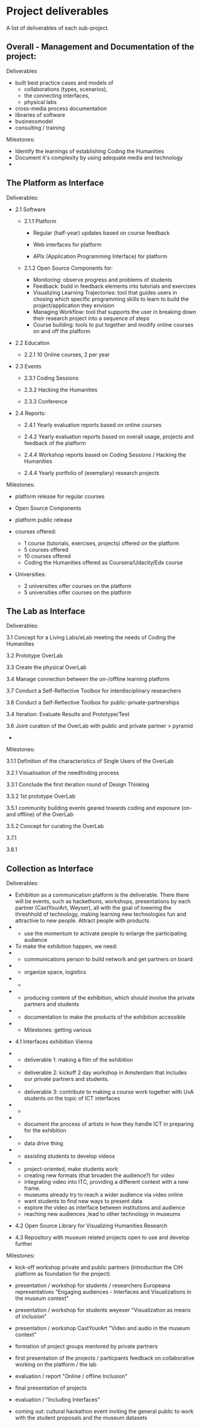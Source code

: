 # Project deliverables

A list of deliverables of each sub-project.


## Overall - Management and Documentation of the project:

Deliverables
+ built best practice cases and models of 
  + collaborations (types, scenarios), 
  + the connecting interfaces, 
  + physical labs
+ cross-media process documentation  
+ libraries of software 
+ businessmodel
+ consulting / training

Milestones:
+ Identify the learnings of establishing Coding the Humanities 
+ Document it's complexity by using adequate media and technology
+ 

## The Platform as Interface

Deliverables:

+ 2.1 Software

  + 2.1.1 Platform

    + Regular (half-year) updates based on course feedback

    + Web interfaces for platform

    + APIs (Application Programming Interface) for platform

  + 2.1.2 Open Source Components for:
    + Monitoring: observe progress and problems of students 
    + Feedback: build in feedback elements into tutorials and exercises
    + Visualizing Learning Trajectories: tool that guides users in chosing which specific programming skills to learn to build the project/application they envision
    + Managing Workflow: tool that supports the user in breaking down their research project into a sequence of steps
	+ Course building: tools to put together and modify online courses on and off the platform

+ 2.2 Education

  + 2.2.1 10 Online courses, 2 per year

+ 2.3 Events

  + 2.3.1 Coding Sessions

  + 2.3.2 Hacking the Humanities

  + 2.3.3 Conference

+ 2.4 Reports:

  + 2.4.1 Yearly evaluation reports based on online courses 

  + 2.4.2 Yearly evaluation reports based on overall usage, projects and feedback of the platform

  + 2.4.4 Workshop reports based on Coding Sessions / Hacking the Humanities

  + 2.4.4 Yearly portfolio of (exemplary) research projects

Milestones:

+ platform release for regular courses
+ Open Source Components
+ platform public release

+ courses offered:
  + 1 course (tutorials, exercises, projects) offered on the platform
  + 5 courses offered
  + 10 courses offered
  + Coding the Humanities offered as Coursera/Udacity/Edx course

+ Universities:
  + 2 universities offer courses on the platform
  + 5 universities offer courses on the platform

## The Lab as Interface

Deliverables:

3.1 Concept for a Living Labs/eLab meeting the needs of Coding the Humanities

3.2 Prototype OverLab
 
3.3 Create the physical OverLab

3.4 Manage connection between the on-/offline learning platform

3.7 Conduct a Self-Reflective Toolbox for interdisciplinary researchers

3.8 Conduct a Self-Reflective Toolbox for public-private-partnerships

3.4 Iteration: Evaluate Results and Prototype/Test

3.6 Joint curation of the OverLab with public and private partner > pyramid

- 


Milestones:

3.1.1 Definition of the characteristics of Single Users of the OverLab

3.2.1 Visualisation of the needfinding process

3.3.1 Conclude the first iteration round of Design Thinking

3.3.2 1st prototype OverLab

3.5.1 community building events geared towards coding and exposure (on- and offline) of the OverLab

3.5.2 Concept for curating the OverLab

3.7.1

3.8.1


## Collection as Interface

Deliverables:
- Exhibition as a communication platform is the deliverable. There there will be events, such as hackethons, workshops, presentations by each partner (CastYourArt, Weyser), all with the goal of lowering the threshhold of technology, making learning new technologies fun and attractive to new people. Attract people with products. 
- - use the momentum to activate people to enlarge the participating audience
- To make the exhibition happen, we need: 
- 	- communications person to build network and get partners on board
- 	- organize space, logistics
- 	- 
- 	- producing content of the exhibition, which should involve the private partners and students
- 	- documentation to make the products of the exhibition accessible 
- 	- Milestones: getting various 
+ 4.1 Interfaces exhibition Vienna
+ 	- deliverable 1: making a film of the exhibition
+ 	- deliverable 2: kickoff 2 day workshop in Amsterdam that includes our private partners and students. 
+ 	- deliverable 3: contribute to making a course work together with UvA students on the topic of ICT interfaces	
+ 	- 
+ 	- document the process of artists in how they handle ICT in preparing for the exhibition
+ 	- data drive thing
+ 	- assisting students to develop videos
+ 	- project-oriented, make students work 
	- creating new formats (that broaden the audience?) for video 
	- integrating video into ITC, providing a different context with a new frame. 
	- museums already try to reach a wider audience via video online
	- want students to find new ways to present data
	- explore the video as interface between institutions and audience
	- reaching new audiences ,lead to other technology in museums
+ 4.2 Open Source Library for Visualizing Humanities Research

+ 4.3 Repository with museum related projects open to use and develop further



Milestones:

+ kick-off workshop private and public partners (introduction the CtH platform as foundation for the project)

+ presentation / workshop for students / researchers Europeana representatives
"Engaging audiences - Interfaces and Visualizations in the museum context"

+ presentation / workshop for students weyeser "Visualization as means of inclusion"

+ presentation / workshop CastYourArt "Video and audio in the museum context"

+ formation of project groups mentored by private partners

+ first presentation of the projects / particpants feedback on collaborative working on the platform / the lab

+ evaluation / report "Online / offline Inclusion"

+ final presentation of projects 

+ evaluation / "Including Interfaces"

+ coming out: cultural hackathon event inviting the general public to work with the student proposals and the museum datasets



